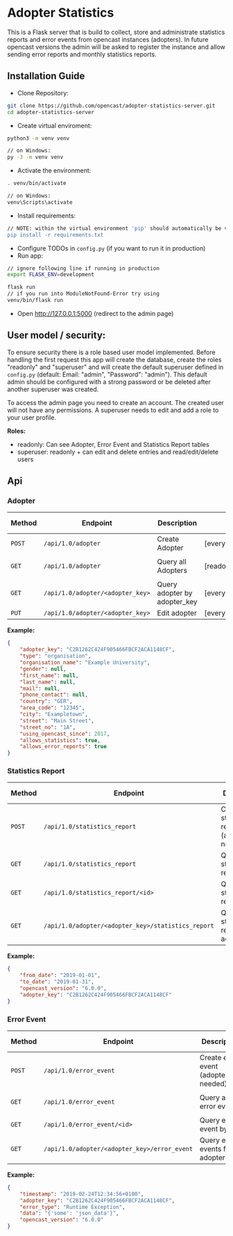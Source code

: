 # Adopter Statistics

This is a Flask server that is build to collect, store and administrate statistics reports and error events from 
opencast instances (adopters). 
In future opencast versions the admin will be asked to
register the instance and allow sending error reports and monthly statistics reports.

## Installation Guide

- Clone Repository:
```bash
git clone https://github.com/opencast/adopter-statistics-server.git
cd adopter-statistics-server
```
- Create virtual enviroment:
```bash
python3 -m venv venv

// on Windows:
py -3 -m venv venv
```
- Activate the environment:
```bash
. venv/bin/activate

// on Windows:
venv\Scripts\activate
```
- Install requirements:
```bash
// NOTE: within the virtual environment 'pip' should automatically be version 3.x - use pip3 if it isn't
pip install -r requirements.txt
```
- Configure TODOs in `config.py` (if you want to run it in production)
- Run app:
```bash
// ignore following line if running in production
export FLASK_ENV=development

flask run
// if you run into ModuleNotFound-Error try using
venv/bin/flask run
```
- Open http://127.0.0.1:5000 (redirect to the admin page)

## User model / security:
To ensure security there is a role based user model implemented.
Before handling the first request this app will create the database, create the roles "readonly" and "superuser"
and will create the default superuser defined in `config.py` (default: Email: "admin", "Password": "admin"). This default admin should be configured with a strong
password or be deleted after another superuser was created.

To access the admin page you need to create an account. The created user will not have any permissions.
A superuser needs to edit and add a role to your user profile.

**Roles:**
* readonly: Can see Adopter, Error Event and Statistics Report tables
* superuser: readonly + can edit and delete entries and read/edit/delete users

## Api
### Adopter
Method | Endpoint | Description | Auth | Query param 
------ | -------- | ----------- | ---- | -----------
`POST` | `/api/1.0/adopter` | Create Adopter | [everybody] | 
`GET` | `/api/1.0/adopter` | Query all Adopters | [readonly/superuser] | `__limit` & `__offset`
`GET` | `/api/1.0/adopter/<adopter_key>` | Query adopter by adopter_key | [everybody] |
`PUT` | `/api/1.0/adopter/<adopter_key>` | Edit adopter | [everybody] |

**Example:**
```json
{
	"adopter_key": "C2B1262C424F905466FBCF2ACA1148CF",
	"type": "organisation",
	"organisation_name": "Example University",
	"gender": null,
	"first_name": null,
	"last_name": null,
	"mail": null,
	"phone_contact": null,
	"country": "GER",
	"area_code": "12345",
	"city": "Exampletown",
	"street": "Main Street",
	"street_no": "1A",
	"using_opencast_since": 2017,
	"allows_statistics": true,
	"allows_error_reports": true
}
```

### Statistics Report
Method | Endpoint | Description | Auth | Query param 
------ | -------- | ----------- | ---- | -----------
`POST` | `/api/1.0/statistics_report` | Create statistics report (adopter_key needed) | [everybody] | 
`GET` | `/api/1.0/statistics_report` | Query all statistic reports | [readonly/superuser] | `__limit` & `__offset`
`GET` | `/api/1.0/statistics_report/<id>` | Query statistic report by id | [readonly/superuser] | 
`GET` | `/api/1.0/adopter/<adopter_key>/statistics_report` | Query statistics reports from adopter | [everybody] | `__limit` & `__offset`

**Example:**
```json
{
	"from_date": "2019-01-01",
	"to_date": "2019-01-31",
	"opencast_version": "6.0.0",
	"adopter_key": "C2B1262C424F905466FBCF2ACA1148CF"
}
```

### Error Event
Method | Endpoint | Description | Auth | Query param 
------ | -------- | ----------- | ---- | -----------
`POST` | `/api/1.0/error_event` | Create error event (adopter_key needed) | [everybody] | 
`GET` | `/api/1.0/error_event` | Query all error events | [readonly/superuser] | `__limit` & `__offset`
`GET` | `/api/1.0/error_event/<id>` | Query error event by id | [readonly/superuser] | 
`GET` | `/api/1.0/adopter/<adopter_key>/error_event` | Query error events from adopter | [everybody] | `__limit` & `__offset`

**Example:**
```json
{
	"timestamp": "2019-02-24T12:34:56+0100",
	"adopter_key": "C2B1262C424F905466FBCF2ACA1148CF",
	"error_type": "Runtime Exception",
	"data": "{'some': 'json_data'}",
	"opencast_version": "6.0.0"
}
```